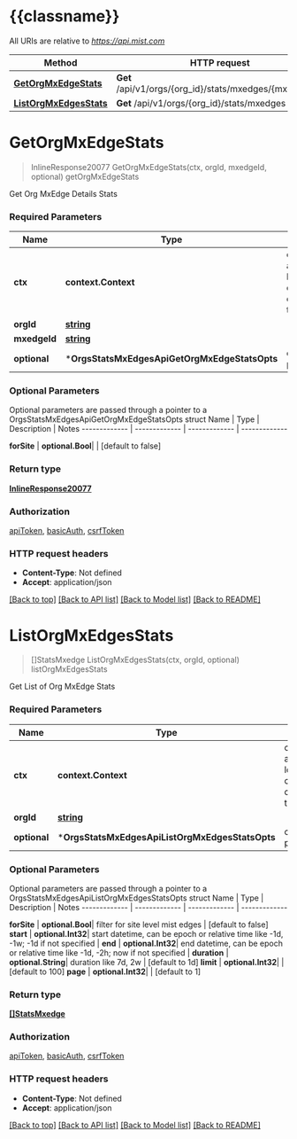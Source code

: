 # {{classname}}

All URIs are relative to *https://api.mist.com*

Method | HTTP request | Description
------------- | ------------- | -------------
[**GetOrgMxEdgeStats**](OrgsStatsMxEdgesApi.md#GetOrgMxEdgeStats) | **Get** /api/v1/orgs/{org_id}/stats/mxedges/{mxedge_id} | getOrgMxEdgeStats
[**ListOrgMxEdgesStats**](OrgsStatsMxEdgesApi.md#ListOrgMxEdgesStats) | **Get** /api/v1/orgs/{org_id}/stats/mxedges | listOrgMxEdgesStats

# **GetOrgMxEdgeStats**
> InlineResponse20077 GetOrgMxEdgeStats(ctx, orgId, mxedgeId, optional)
getOrgMxEdgeStats

Get Org MxEdge Details Stats

### Required Parameters

Name | Type | Description  | Notes
------------- | ------------- | ------------- | -------------
 **ctx** | **context.Context** | context for authentication, logging, cancellation, deadlines, tracing, etc.
  **orgId** | [**string**](.md)|  | 
  **mxedgeId** | [**string**](.md)|  | 
 **optional** | ***OrgsStatsMxEdgesApiGetOrgMxEdgeStatsOpts** | optional parameters | nil if no parameters

### Optional Parameters
Optional parameters are passed through a pointer to a OrgsStatsMxEdgesApiGetOrgMxEdgeStatsOpts struct
Name | Type | Description  | Notes
------------- | ------------- | ------------- | -------------


 **forSite** | **optional.Bool**|  | [default to false]

### Return type

[**InlineResponse20077**](inline_response_200_77.md)

### Authorization

[apiToken](../README.md#apiToken), [basicAuth](../README.md#basicAuth), [csrfToken](../README.md#csrfToken)

### HTTP request headers

 - **Content-Type**: Not defined
 - **Accept**: application/json

[[Back to top]](#) [[Back to API list]](../README.md#documentation-for-api-endpoints) [[Back to Model list]](../README.md#documentation-for-models) [[Back to README]](../README.md)

# **ListOrgMxEdgesStats**
> []StatsMxedge ListOrgMxEdgesStats(ctx, orgId, optional)
listOrgMxEdgesStats

Get List of Org MxEdge Stats

### Required Parameters

Name | Type | Description  | Notes
------------- | ------------- | ------------- | -------------
 **ctx** | **context.Context** | context for authentication, logging, cancellation, deadlines, tracing, etc.
  **orgId** | [**string**](.md)|  | 
 **optional** | ***OrgsStatsMxEdgesApiListOrgMxEdgesStatsOpts** | optional parameters | nil if no parameters

### Optional Parameters
Optional parameters are passed through a pointer to a OrgsStatsMxEdgesApiListOrgMxEdgesStatsOpts struct
Name | Type | Description  | Notes
------------- | ------------- | ------------- | -------------

 **forSite** | **optional.Bool**| filter for site level mist edges | [default to false]
 **start** | **optional.Int32**| start datetime, can be epoch or relative time like -1d, -1w; -1d if not specified | 
 **end** | **optional.Int32**| end datetime, can be epoch or relative time like -1d, -2h; now if not specified | 
 **duration** | **optional.String**| duration like 7d, 2w | [default to 1d]
 **limit** | **optional.Int32**|  | [default to 100]
 **page** | **optional.Int32**|  | [default to 1]

### Return type

[**[]StatsMxedge**](stats_mxedge.md)

### Authorization

[apiToken](../README.md#apiToken), [basicAuth](../README.md#basicAuth), [csrfToken](../README.md#csrfToken)

### HTTP request headers

 - **Content-Type**: Not defined
 - **Accept**: application/json

[[Back to top]](#) [[Back to API list]](../README.md#documentation-for-api-endpoints) [[Back to Model list]](../README.md#documentation-for-models) [[Back to README]](../README.md)

